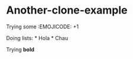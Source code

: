 # Another-clone-example

Trying some :EMOJICODE: +1

Doing lists: 
    * Hola
    * Chau
    
Trying **bold**

    
